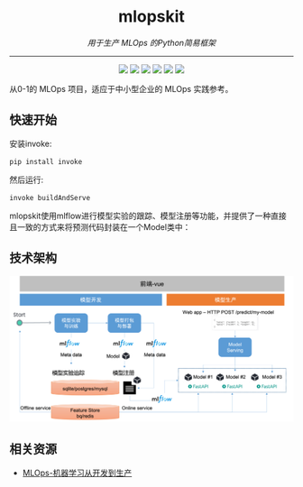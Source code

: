 <h1 align="center"> mlopskit </h1>
<p align="center">
  <em>用于生产 MLOps 的Python简易框架</em>
</p>

---

<p align="center">
  <a href="https://github.com/leepand/open-mlops"><img src="https://img.shields.io/appveyor/tests/leepand/open-mlops" /></a>
  <a href="https://github.com/leepand/open-mlops"><img src="https://img.shields.io/github/commit-activity/w/leepand/open-mlops" /></a>
  <a href="https://github.com/leepand/open-mlops"><img src="https://img.shields.io/pypi/format/algolink" /></a>
       <a href="https://github.com/leepand/open-mlops"><img src="https://img.shields.io/github/watchers/leepand/open-mlops?style=social" /></a>     
   <a href="https://github.com/leepand/open-mlops"><img src="https://img.shields.io/github/forks/leepand/open-mlops?style=social" /></a>   
   <a href="https://github.com/leepand/open-mlops"><img src="https://img.shields.io/github/stars/leepand/open-mlops?style=social" /></a>   
   
</p>

从0-1的 MLOps 项目，适应于中小型企业的 MLOps 实践参考。

## 快速开始

安装invoke:

```
pip install invoke
```

然后运行:

```
invoke buildAndServe
```

mlopskit使用mlflow进行模型实验的跟踪、模型注册等功能，并提供了一种直接且一致的方式来将预测代码封装在一个Model类中：


## 技术架构

<img src="resources/art.png">

## 相关资源
* [MLOps-机器学习从开发到生产](https://github.com/leepand/MLOps-practice)<br/>
